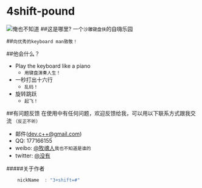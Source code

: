 # 4shift-pound
![俺也不知道](https://h5.sinaimg.cn/upload/1087/691/2018/05/11/icon_2x.png)
##这是哪里?
一个`沙雕键盘侠`的自嗨乐园

##`向优秀的keyboard man致敬！`

##他会什么？

* Play the keyboard like a piano
    *  `用键盘演奏人生！`
* 一秒打出十六行
    *  `乱码！`
* 旋转跳跃
    *  `起飞！`

##有问题反馈
在使用中有任何问题，欢迎反馈给我，可以用以下联系方式跟我交流
`（反正不听）`

* 邮件(dev.c++@gmail.com)
* QQ: 177166155
* weibo: [@牧魂人](https://weibo.com/u/5706338853?is_hot=1)`我也不知道是谁的`
* twitter: [@没有](http://twitter.com/meiyou)

#####关于作者

```javascript
    nickName  : "3+shift=#"
```

